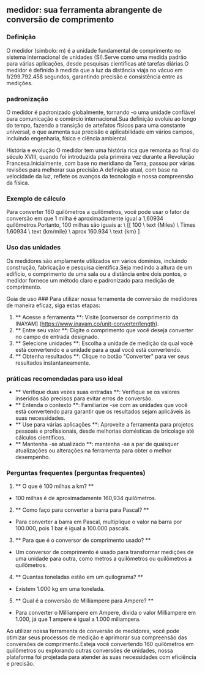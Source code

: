 ## medidor: sua ferramenta abrangente de conversão de comprimento

### Definição
O medidor (símbolo: m) é a unidade fundamental de comprimento no sistema internacional de unidades (SI).Serve como uma medida padrão para várias aplicações, desde pesquisas científicas até tarefas diárias.O medidor é definido à medida que a luz da distância viaja no vácuo em 1/299.792.458 segundos, garantindo precisão e consistência entre as medições.

### padronização
O medidor é padronizado globalmente, tornando -o uma unidade confiável para comunicação e comércio internacional.Sua definição evoluiu ao longo do tempo, fazendo a transição de artefatos físicos para uma constante universal, o que aumenta sua precisão e aplicabilidade em vários campos, incluindo engenharia, física e ciência ambiental.

História e evolução
O medidor tem uma história rica que remonta ao final do século XVIII, quando foi introduzida pela primeira vez durante a Revolução Francesa.Inicialmente, com base no meridiano da Terra, passou por várias revisões para melhorar sua precisão.A definição atual, com base na velocidade da luz, reflete os avanços da tecnologia e nossa compreensão da física.

### Exemplo de cálculo
Para converter 160 quilômetros a quilômetros, você pode usar o fator de conversão em que 1 milha é aproximadamente igual a 1,60934 quilômetros.Portanto, 100 milhas são iguais a:
\ [[
100 \ text {Miles} \ Times 1.60934 \ text {km/mile} \ aprox 160.934 \ text {km}
\]

### Uso das unidades
Os medidores são amplamente utilizados em vários domínios, incluindo construção, fabricação e pesquisa científica.Seja medindo a altura de um edifício, o comprimento de uma sala ou a distância entre dois pontos, o medidor fornece um método claro e padronizado para medição de comprimento.

Guia de uso ###
Para utilizar nossa ferramenta de conversão de medidores de maneira eficaz, siga estas etapas:
1. ** Acesse a ferramenta **: Visite [conversor de comprimento da INAYAM] (https://www.inayam.co/unit-converter/length).
2. ** Entre seu valor **: Digite o comprimento que você deseja converter no campo de entrada designado.
3. ** Selecione unidades **: Escolha a unidade de medição da qual você está convertendo e a unidade para a qual você está convertendo.
4. ** Obtenha resultados **: Clique no botão "Converter" para ver seus resultados instantaneamente.

### práticas recomendadas para uso ideal
- ** Verifique duas vezes suas entradas **: Verifique se os valores inseridos são precisos para evitar erros de conversão.
- ** Entenda o contexto **: Familiarize -se com as unidades que você está convertendo para garantir que os resultados sejam aplicáveis ​​às suas necessidades.
- ** Use para várias aplicações **: Aproveite a ferramenta para projetos pessoais e profissionais, desde melhorias domésticas de bricolage até cálculos científicos.
- ** Mantenha -se atualizado **: mantenha -se a par de quaisquer atualizações ou alterações na ferramenta para obter o melhor desempenho.

### Perguntas frequentes (perguntas frequentes)

1. ** O que é 100 milhas a km? **
- 100 milhas é de aproximadamente 160,934 quilômetros.

2. ** Como faço para converter a barra para Pascal? **
- Para converter a barra em Pascal, multiplique o valor na barra por 100.000, pois 1 bar é igual a 100.000 pascals.

3. ** Para que é o conversor de comprimento usado? **
- Um conversor de comprimento é usado para transformar medições de uma unidade para outra, como metros a quilômetros ou quilômetros a quilômetros.

4. ** Quantas toneladas estão em um quilograma? **
- Existem 1.000 kg em uma tonelada.

5. ** Qual é a conversão de Milliampere para Ampere? **
- Para converter o Milliampere em Ampere, divida o valor Milliampere em 1.000, já que 1 ampere é igual a 1.000 miliampera.

Ao utilizar nossa ferramenta de conversão de medidores, você pode otimizar seus processos de medição e aprimorar sua compreensão das conversões de comprimento.Esteja você convertendo 160 quilômetros em quilômetros ou explorando outras conversões de unidades, nossa plataforma foi projetada para atender às suas necessidades com eficiência e precisão.
